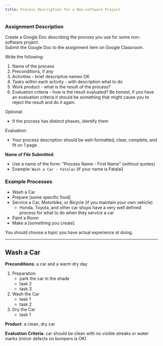 ```yaml
---
title: Process Description for a Non-software Project
---
```


### Assignment Description

Create a Google Doc describing the process you use
for some non-software project.  
Submit the Google Doc to the assignment item on Google Classroom.

Write the following:

1. Name of the process
2. Preconditions, if any
3. Activities - brief descriptive names OK
4. Tasks within each activity - with description what to do
5. Work product - what is the result of the process?
6. Evaluation criteria - how is the result evaluated? Be honest, if you have an evaluation criteria it should be something that might cause you to reject the result and do it again.

Optional:
* If the process has distinct phases, identify them

Evaluation:
* Your process description should be well-formatted, clear, complete, and fit on 1 page.

**Name of File Submitted**:
* Use a name of the form: "Process Name - First Name" (without quotes)
* Example: `Wash a Car - Fatalai` (if your name is Fatalai)

### Example Processes

* Wash a Car
* Prepare [some specific food]
* Service a Car, Motorbike, or Bicycle (if you maintain your own vehicle)
  - Honda, Toyota, and other car shops have a very well defined process for what to do when they service a car
* Paint a Room
* Make a [something you create]

You should choose a topic you have actual experience at doing.

---

## Wash a Car

**Preconditions**: a car and a warm dry day

1. Preparation
   - park the car in the shade
   - task 2
   - task 3
2. Wash the Car
   - task 1
   - task 2
3. Dry the Car
   - task 1

**Product**: a clean, dry car

**Evaluation Criteria**: car should be clean with no visible streaks or water marks (minor defects on bumpers is OK)
